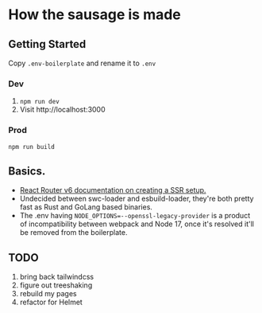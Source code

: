 # How the sausage is made

## Getting Started
Copy `.env-boilerplate` and rename it to `.env`
### Dev
1. `npm run dev`
2. Visit http://localhost:3000
### Prod
`npm run build`
## Basics.

- [React Router v6 documentation on creating a SSR setup.](https://reactrouter.com/docs/en/v6/guides/ssr)
- Undecided between swc-loader and esbuild-loader, they're both pretty fast as Rust and GoLang based binaries.
- The .env having `NODE_OPTIONS=--openssl-legacy-provider` is a product of incompatibility between webpack and Node 17, once it's resolved it'll be removed from the boilerplate.

## TODO
1. bring back tailwindcss
2. figure out treeshaking
3. rebuild my pages
4. refactor for Helmet